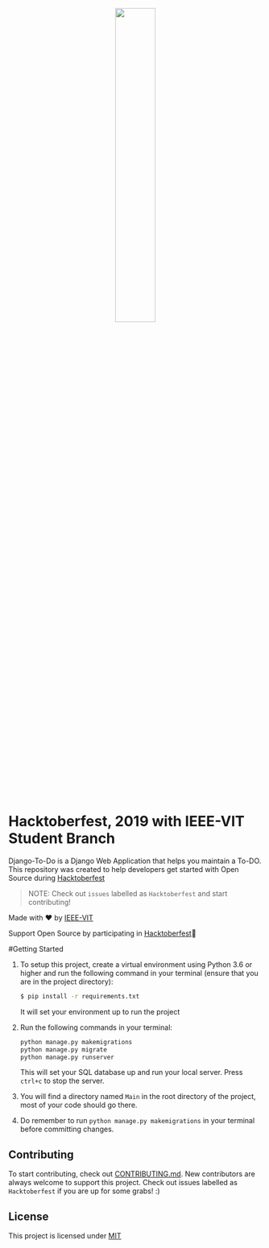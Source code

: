 <p align="center"><img width="40%" src="https://hacktoberfest.digitalocean.com/assets/logo-hf19-full-10f3c000cea930c76acc1dedc516ea7118b95353220869a3051848e45ff1d656.svg"/></p>

# Hacktoberfest, 2019 with IEEE-VIT Student Branch

Django-To-Do is a Django Web Application that helps you maintain a To-DO. This repository was created to help developers get started with Open Source during [Hacktoberfest](https://hacktoberfest.digitalocean.com/)
> NOTE: Check out `issues` labelled as `Hacktoberfest` and start contributing!

Made with :heart: by [IEEE-VIT](https://ieeevit.com)

Support Open Source by participating in [Hacktoberfest](https://hacktoberfest.digitalocean.com/):yellow_heart:

#Getting Started

1. To setup this project, create a virtual environment using Python 3.6 or higher and run the following command in your terminal (ensure that you are in the project directory):
    ```bash
    $ pip install -r requirements.txt
    ```

   <p>It will set your environment up to run the project</p>

2. Run the following commands in your terminal:
    ```bash
    python manage.py makemigrations
    python manage.py migrate
    python manage.py runserver
    ```  

    This will set your SQL database up and run your local server.
    Press ```ctrl+c``` to stop the server.

3.  You will find a directory named `Main` in the root directory of the project, most of your code should go there.

4.  Do remember to run ```python manage.py makemigrations``` in your terminal before committing changes.


## Contributing
To start contributing, check out [CONTRIBUTING.md](https://github.com/mayankshah1607/SimpleMath-NodeJS/blob/master/CONTRIBUTING.md). New contributors are always welcome to support this project. Check out issues labelled as `Hacktoberfest` if you are up for some grabs! :)


## License
This project is licensed under [MIT](https://github.com/IEEE-VIT/SimpleMath-NodeJS/blob/master/LICENSE)
